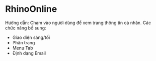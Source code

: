 # RhinoOnline
Hướng dẫn: Chạm vào người dùng để xem trang thông tin cá nhân.
Các chức năng bổ sung:
+ Giao diện sáng/tối
+ Phân trang
+ Menu Tab
+ Định dạng Email
